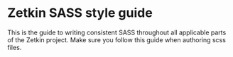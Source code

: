 # Zetkin SASS style guide
This is the guide to writing consistent SASS throughout all applicable parts of
the Zetkin project. Make sure you follow this guide when authoring scss files.
